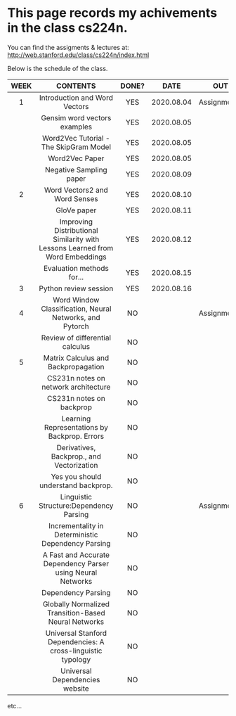 This page records my achivements in the class cs224n.
=============================================================
You can find the assigments & lectures at:  
http://web.stanford.edu/class/cs224n/index.html

Below is the schedule of the class.  

|WEEK|CONTENTS|DONE?|DATE|OUT|DUE
|:---:|:---:|:---:|:---:|:---:|:---:|
|1|Introduction and Word Vectors|YES|2020.08.04|Assignment1||
||Gensim word vectors examples|YES|2020.08.05|||
||Word2Vec Tutorial - The SkipGram Model|YES|2020.08.05|||
||Word2Vec Paper|YES|2020.08.05|||
||Negative Sampling paper|YES|2020.08.09|||
|2|Word Vectors2 and Word Senses|YES|2020.08.10||Assignment1-Done|
||GloVe paper|YES|2020.08.11|||
||Improving Distributional Similarity with Lessons Learned from Word Embeddings|YES|2020.08.12|||
||Evaluation methods for...|YES|2020.08.15|||
|3|Python review session|YES|2020.08.16|||
|4|Word Window Classification, Neural Networks, and Pytorch|NO||Assignment2|Assignment1|
||Review of differential calculus|NO||||
|5|Matrix Calculus and Backpropagation|NO||||
||CS231n notes on network architecture|NO||||
||CS231n notes on backprop|NO||||
||Learning Representations by Backprop. Errors|NO||||
||Derivatives, Backprop., and Vectorization|NO||||
||Yes you should understand backprop.|NO||||
|6|Linguistic Structure:Dependency Parsing|NO||Assignment3|Assignment2|
||Incrementality in Deterministic Dependency Parsing|NO||||
||A Fast and Accurate Dependency Parser using Neural Networks|NO||||
||Dependency Parsing|NO||||
||Globally Normalized Transition-Based Neural Networks|NO||||
||Universal Stanford Dependencies: A cross-linguistic typology|NO||||
||Universal Dependencies website|NO||||

etc...
